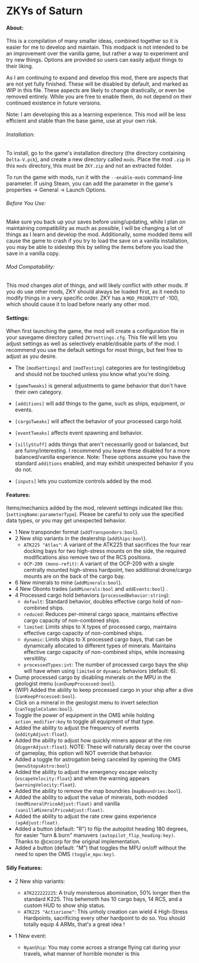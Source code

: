 ZKYs of Saturn
==============

#### About:

This is a compilation of many smaller ideas, combined together so it is easier for me to develop and maintain. This modpack is not intended to be an improvement over the vanilla game, but rather a way to experiment and try new things. Options are provided so users can easily adjust things to their liking. 

As I am continuing to expand and develop this mod, there are aspects that are not yet fully finished. These will be disabled by default, and marked as WIP in this file. These aspects are likely to change drastically, or even be removed entirely. While you are free to enable them, do not depend on their continued existence in future versions.

Note: I am developing this as a learning experience. This mod *will* be less efficient and stable than the base game, use at your own risk. 

###### Installation:

To install, go to the game's installation directory (the directory containing `Delta-V.pck`), and create a new directory called `mods`. Place the mod `.zip` in this `mods` directory, this must be `ZKY.zip` and not an extracted folder.

To run the game with mods, run it with the `--enable-mods` command-line parameter. If using Steam, you can add the parameter in the game's properties → General → Launch Options.

###### Before You Use:

Make sure you back up your saves before using/updating, while I plan on maintaining compatibility as much as possible, I will be changing a lot of things as I learn and develop the mod. Additionally, some modded items will cause the game to crash if you try to load the save on a vanilla installation, you may be able to sidestep this by selling the items before you load the save in a vanilla copy.

###### Mod Compatability:

This mod changes *alot* of things, and will likely conflict with other mods. If you do use other mods, ZKY should always be loaded first, as it needs to modify things in a very specific order. ZKY has a `MOD_PRIORITY` of -100, which should cause it to load before nearly any other mod.

#### Settings:

When first launching the game, the mod will create a configuration file in your savegame directory called `ZKYsettings.cfg`. This file will lets you adjust settings as well as selectively enable/disable parts of the mod. I recommend you use the default settings for most things, but feel free to adjust as you desire.

- The `[modSettings]` and `[modTesting]` categories are for testing/debug and should not be touched unless you know what you're doing.

- `[gameTweaks]` is general adjustments to game behavior that don't have their own category.

- `[additions]` will add things to the game, such as ships, equipment, or events.

- `[cargoTweaks]` will affect the behavior of your processed cargo hold.

- `[eventTweaks]` affects event spawning and behavior.

- `[sillyStuff]` adds things that aren't necessarily good or balanced, but are funny/interesting. I recommend you leave these disabled for a more balanced/vanilla experience. Note: These options assume you have the standard `additions` enabled, and may exhibit unexpected behavior if you do not.

- `[inputs]` lets you customize controls added by the mod.

#### Features:

Items/mechanics added by the mod, relevent settings indicated like this: (`settingName:parameterType`). Please be careful to only use the specified data types, or you may get unexpected behavior.

- 1 New transponder format (`addTransponders:bool`).
- 2 New ship variants in the dealership (`addShips:bool`).
  - `ATK225 "Atlas"`: A variant of the ATK225 that sacrifices the four rear docking bays for two high-stress mounts on the side, the required modifications also remove two of the RCS positions.
  - `OCP-209 (mono-refit)`: A variant of the OCP-209 with a single centrally mounted high-stress hardpoint, two additional drone/cargo mounts are on the back of the cargo bay.
- 6 New minerals to mine (`addMinerals:bool`).
- 4 New Obonto trades (`addMinerals:bool` and `addEvents:bool`) .
- 4 Processed cargo hold behaviors (`processedBehavior:string`):  
  - `default`: Standard behavior, doubles effective cargo hold of non-combined ships.
  - `reduced`: Reduces per-mineral cargo space, maintains effective cargo capacity of non-combined ships.
  - `limited`: Limits ships to X types of processed cargo, maintains effective cargo capacity of non-combined ships.
  - `dynamic`: Limits ships to X processed cargo bays, that can be dynamically allocated to different types of minerals. Maintains effective cargo capacity of non-combined ships, while increasing versitility.
  - `processedTypes:int`: The number of processed cargo bays the ship will have when using `limited` or `dynamic` behaviors (default: 6).
- Dump processed cargo by disabling minerals on the MPU in the geologist menu (`canDumpProcessed:bool`).
- (WIP) Added the ability to keep processed cargo in your ship after a dive (`canKeepProcessed:bool`).
- Click on a mineral in the geologist menu to invert selection (`canToggleColumn:bool`).
- Toggle the power of equipment in the OMS while holding `action_modifier:key` to toggle all equipment of that type.
- Added the ability to adjust the frequency of events (`oddityAdjust:float`).
- Added the ability to adjust how quickly miners appear at the rim (`diggerAdjust:float`). NOTE: These will naturally decay over the course of gameplay, this option will NOT override that behavior.
- Added a toggle for astrogation being canceled by opening the OMS (`menuStopsAstro:bool`)
- Added the ability to adjust the emergency escape velocity (`escapeVelocity:float`) and when the warning appears (`warningVelocity:float`).
- Added the ability to remove the map boundries (`mapBoundries:bool`).
- Added the ability to adjust the value of minerals, both modded `(modMineralPriceAdjust:float)` and vanilla `(vanillaMineralPriceAdjust:float)`.
- Added the ability to adjust the rate crew gains experience `(xpAdjust:float)`.
- Added a button (default: "R") to flip the autopilot heading 180 degrees, for easier "turn & burn" manuvers `(autopilot_flip_heading:key)`. Thanks to @cxcorp for the original implementation.
- Added a button (default: "M") that toggles the MPU on/off without the need to open the OMS `(toggle_mpu:key)`.

#### Silly Features:

- 2 New ship variants:
  
  - `ATK222222225`: A truly monsterous abomination, 50% longer then the  standard K225. This behemoth has 10 cargo bays, 14 RCS, and a custom HUD to show ship status. 
  - `ATK225 "Actiorione"`: This unholy creation can wield 4 High-Stress Hardpoints, sacrificing every other hardpoint to do so. You should totally equip 4 ARMs, that's a great idea !

- 1 New event:
  
  - `NyanShip`: You may come across a strange flying cat during your travels, what manner of horrible monster is this
